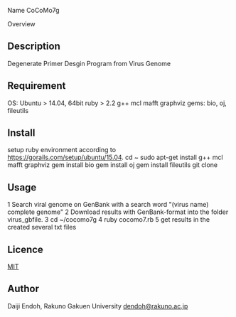 Name
CoCoMo7g

Overview

## Description

Degenerate Primer Desgin Program from Virus Genome

## Requirement

OS: Ubuntu > 14.04, 64bit
ruby > 2.2
g++
mcl
mafft
graphviz
gems: bio, oj, fileutils

## Install

setup ruby environment according to https://gorails.com/setup/ubuntu/15.04.
cd ~
sudo apt-get install g++ mcl mafft graphviz
gem install bio
gem install oj
gem install fileutils
git clone 

## Usage

1 Search viral genome on GenBank with a search word "(virus name) complete genome"
2 Download results with GenBank-format into the folder virus_gbfile.
3 cd ~/cocomo7g
4 ruby cocomo7.rb
5 get results in the created several txt files

## Licence

[MIT](https://github.com/tcnksm/tool/blob/master/LICENCE)

## Author

Daiji Endoh, Rakuno Gakuen University
dendoh@rakuno.ac.jp
